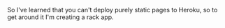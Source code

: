 So I've learned that you can't deploy purely static pages to Heroku, so to get around it I'm creating a rack app.